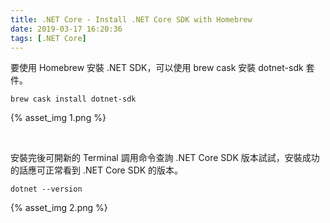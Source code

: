 ```yaml
---
title: .NET Core - Install .NET Core SDK with Homebrew
date: 2019-03-17 16:20:36
tags: [.NET Core]
---
```


要使用 Homebrew 安裝 .NET SDK，可以使用 brew cask 安裝 dotnet-sdk 套件。  

<!-- More -->

    brew cask install dotnet-sdk

{% asset_img 1.png %}

<br/>


安裝完後可開新的 Terminal 調用命令查詢 .NET Core SDK 版本試試，安裝成功的話應可正常看到 .NET Core SDK 的版本。  

    dotnet --version

{% asset_img 2.png %}

